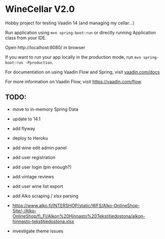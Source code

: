 # WineCellar V2.0

Hobby project for testing Vaadin 14 (and managing my cellar...)

Run application using `mvn spring-boot:run` or directly running Application class from your IDE. 

Open http://localhost:8080/ in browser

If you want to run your app locally in the production mode, run `mvn spring-boot:run -Pproduction`.

For documentation on using Vaadin Flow and Spring, visit [vaadin.com/docs](https://vaadin.com/docs/flow/spring/tutorial-spring-basic.html)

For more information on Vaadin Flow, visit https://vaadin.com/flow.

## TODO:

- move to in-memory Spring Data
- update to 14.1

- add flyway
- deploy to Heroku

- add wine edit admin panel
- add user registration
- add user login (pin enough?)
- add vintage reviews
- add user wine list export
- add Alko scraping / xlsx parsing 
 - https://www.alko.fi/INTERSHOP/static/WFS/Alko-OnlineShop-Site/-/Alko-OnlineShop/fi_FI/Alkon%20Hinnasto%20Tekstitiedostona/alkon-hinnasto-tekstitiedostona.xlsx
- investigate theme issues
